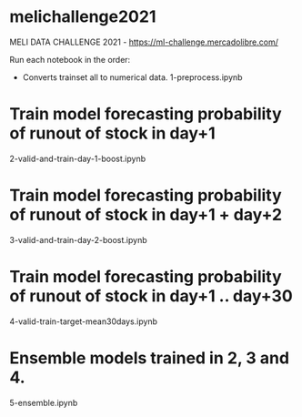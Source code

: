 # melichallenge2021
MELI DATA CHALLENGE 2021 - https://ml-challenge.mercadolibre.com/

Run each notebook in the order:

- Converts trainset all to numerical data.
1-preprocess.ipynb 

# Train model forecasting probability of runout of stock in day+1
2-valid-and-train-day-1-boost.ipynb 


# Train model forecasting probability of runout of stock in day+1 + day+2
3-valid-and-train-day-2-boost.ipynb


# Train model forecasting probability of runout of stock in day+1 .. day+30
4-valid-train-target-mean30days.ipynb


# Ensemble models trained in 2, 3 and 4.
5-ensemble.ipynb
